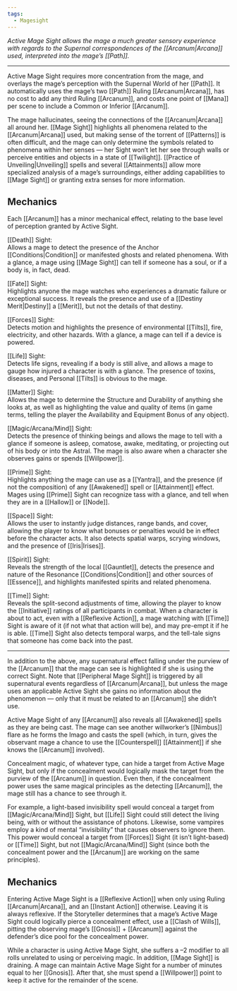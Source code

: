 ```yaml
---
tags:
  - Magesight
---
```


_Active Mage Sight allows the mage a much greater sensory experience with regards to the Supernal correspondences of the [[Arcanum|Arcana]] used, interpreted into the mage’s [[Path]]._

---

Active Mage Sight requires more concentration from the mage, and overlays the mage’s perception with the Supernal World of her [[Path]]. It automatically uses the mage’s two [[Path]] Ruling [[Arcanum|Arcana]], has no cost to add any third Ruling [[Arcanum]], and costs one point of [[Mana]] per scene to include a Common or Inferior [[Arcanum]].

The mage hallucinates, seeing the connections of the [[Arcanum|Arcana]] all around her. [[Mage Sight]] highlights all phenomena related to the [[Arcanum|Arcana]] used, but making sense of the torrent of [[Patterns]] is often difficult, and the mage can only determine the symbols related to phenomena within her senses — her Sight won’t let her see through walls or perceive entities and objects in a state of [[Twilight]]. [[Practice of Unveiling|Unveiling]] spells and several [[Attainments]] allow more specialized analysis of a mage’s surroundings, either adding capabilities to [[Mage Sight]] or granting extra senses for more information.

## Mechanics

Each [[Arcanum]] has a minor mechanical effect, relating to the base level of perception granted by Active Sight.

[[Death]] Sight:\
Allows a mage to detect the presence of the Anchor [[Conditions|Condition]] or manifested ghosts and related phenomena. With a glance, a mage using [[Mage Sight]] can tell if someone has a soul, or if a body is, in fact, dead.

[[Fate]] Sight:\
Highlights anyone the mage watches who experiences a dramatic failure or exceptional success. It reveals the presence and use of a [[Destiny Merit|Destiny]] a [[Merit]], but not the details of that destiny.

[[Forces]] Sight:\
Detects motion and highlights the presence of environmental [[Tilts]], fire, electricity, and other hazards. With a glance, a mage can tell if a device is powered.

[[Life]] Sight:\
Detects life signs, revealing if a body is still alive, and allows a mage to gauge how injured a character is with a glance. The presence of toxins, diseases, and Personal [[Tilts]] is obvious to the mage.

[[Matter]] Sight:\
Allows the mage to determine the Structure and Durability of anything she looks at, as well as highlighting the value and quality of items (in game terms, telling the player the Availability and Equipment Bonus of any object).

[[Magic/Arcana/Mind]] Sight:\
Detects the presence of thinking beings and allows the mage to tell with a glance if someone is asleep, comatose, awake, meditating, or projecting out of his body or into the Astral. The mage is also aware when a character she observes gains or spends [[Willpower]].

[[Prime]] Sight:\
Highlights anything the mage can use as a [[Yantra]], and the presence (if not the composition) of any [[Awakened]] spell or [[Attainment]] effect. Mages using [[Prime]] Sight can recognize tass with a glance, and tell when they are in a [[Hallow]] or [[Node]].

[[Space]] Sight:\
Allows the user to instantly judge distances, range bands, and cover, allowing the player to know what bonuses or penalties would be in effect before the character acts. It also detects spatial warps, scrying windows, and the presence of [[Iris|Irises]].

[[Spirit]] Sight:\
Reveals the strength of the local [[Gauntlet]], detects the presence and nature of the Resonance [[Conditions|Condition]] and other sources of [[Essence]], and highlights manifested spirits and related phenomena.

[[Time]] Sight:\
Reveals the split-second adjustments of time, allowing the player to know the [[Initiative]] ratings of all participants in combat. When a character is about to act, even with a [[Reflexive Action]], a mage watching with [[Time]] Sight is aware of it (if not what that action will be), and may pre-empt it if he is able. [[Time]] Sight also detects temporal warps, and the tell-tale signs that someone has come back into the past.

---

In addition to the above, any supernatural effect falling under the purview of the [[Arcanum]] that the mage can see is highlighted if she is using the correct Sight. Note that [[Peripheral Mage Sight]] is triggered by all supernatural events regardless of [[Arcanum|Arcana]], but unless the mage uses an applicable Active Sight she gains no information about the phenomenon — only that it must be related to an [[Arcanum]] she didn’t use.

Active Mage Sight of any [[Arcanum]] also reveals all [[Awakened]] spells as they are being cast. The mage can see another willworker’s [[Nimbus]] flare as he forms the Imago and casts the spell (which, in turn, gives the observant mage a chance to use the [[Counterspell]] [[Attainment]] if she knows the [[Arcanum]] involved).

Concealment magic, of whatever type, can hide a target from Active Mage Sight, but only if the concealment would logically mask the target from the purview of the [[Arcanum]] in question. Even then, if the concealment power uses the same magical principles as the detecting [[Arcanum]], the mage still has a chance to see through it. 

For example, a light-based invisibility spell would conceal a target from [[Magic/Arcana/Mind]] Sight, but [[Life]] Sight could still detect the living being, with or without the assistance of photons. Likewise, some vampires employ a kind of mental “invisibility” that causes observers to ignore them. This power would conceal a target from [[Forces]] Sight (it isn’t light-based) or [[Time]] Sight, but not [[Magic/Arcana/Mind]] Sight (since both the concealment power and the [[Arcanum]] are working on the same principles).

## Mechanics

Entering Active Mage Sight is a [[Reflexive Action]] when only using Ruling [[Arcanum|Arcana]], and an [[Instant Action]] otherwise. Leaving it is always reflexive. If the Storyteller determines that a mage’s Active Mage Sight could logically pierce a concealment effect, use a [[Clash of Wills]], pitting the observing mage’s [[Gnosis]] + [[Arcanum]] against the defender’s dice pool for the concealment power.

While a character is using Active Mage Sight, she suffers a –2 modifier to all rolls unrelated to using or perceiving magic. In addition, [[Mage Sight]] is draining. A mage can maintain Active Mage Sight for a number of minutes equal to her [[Gnosis]]. After that, she must spend a [[Willpower]] point to keep it active for the remainder of the scene.